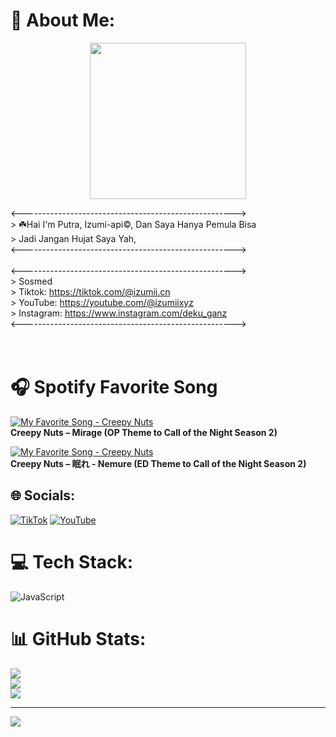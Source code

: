 # 💫 About Me:

<p align="center">
  <img src="https://files.cloudkuimages.guru/images/g2iy68RN.jpg" width="250"/>
</p>

<-----------------------------------------------------><br>> ☘️Hai I'm Putra, Izumi-api©, Dan Saya Hanya Pemula Bisa<br>> Jadi Jangan Hujat Saya Yah,<br><-----------------------------------------------------><br><br><-----------------------------------------------------><br>> Sosmed<br>> Tiktok: https://tiktok.com/@izumii.cn<br>> YouTube: https://youtube.com/@izumiixyz<br>> Instagram: https://www.instagram.com/deku_ganz<br><-----------------------------------------------------><br><br><br>

# 🎧 Spotify Favorite Song
[![My Favorite Song - Creepy Nuts](https://i.scdn.co/image/ab67616d0000b27365be90eeef17d56739f00906)](https://open.spotify.com/track/3GVNp2UgIp2TN3ra67cxdg)  
**Creepy Nuts – Mirage (OP Theme to Call of the Night Season 2)**

[![My Favorite Song - Creepy Nuts](https://i.scdn.co/image/ab67616d0000b273d303705b63b5c8ad1c796841)](https://open.spotify.com/track/1C5jZ3xvS4wSVt5pWfjRBX)  
**Creepy Nuts – 眠れ - Nemure (ED Theme to Call of the Night Season 2)**

## 🌐 Socials:
[![TikTok](https://img.shields.io/badge/TikTok-%23000000.svg?logo=TikTok&logoColor=white)](https://tiktok.com/@izumii.cn) [![YouTube](https://img.shields.io/badge/YouTube-%23FF0000.svg?logo=YouTube&logoColor=white)](https://youtube.com/@izumiixyz) 

# 💻 Tech Stack:
![JavaScript](https://img.shields.io/badge/javascript-%23323330.svg?style=for-the-badge&logo=javascript&logoColor=%23F7DF1E)
# 📊 GitHub Stats:
![](https://github-readme-stats.vercel.app/api?username=izuku-mii&theme=tokyonight&hide_border=false&include_all_commits=false&count_private=false)<br/>
![](https://nirzak-streak-stats.vercel.app/?user=izuku-mii&theme=tokyonight&hide_border=false)<br/>
![](https://github-readme-stats.vercel.app/api/top-langs/?username=izuku-mii&theme=tokyonight&hide_border=false&include_all_commits=false&count_private=false&layout=compact)

---
[![](https://visitcount.itsvg.in/api?id=izuku-mii&icon=0&color=0)](https://visitcount.itsvg.in)

<!-- Proudly created with GPRM ( https://gprm.itsvg.in ) -->
